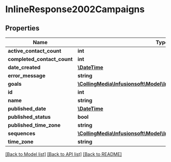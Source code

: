 # InlineResponse2002Campaigns

## Properties
Name | Type | Description | Notes
------------ | ------------- | ------------- | -------------
**active_contact_count** | **int** |  | [optional] 
**completed_contact_count** | **int** |  | [optional] 
**date_created** | [**\DateTime**](\DateTime.md) |  | [optional] 
**error_message** | **string** |  | [optional] 
**goals** | [**\CollingMedia\Infusionsoft\Model\InlineResponse2002Goals[]**](InlineResponse2002Goals.md) |  | [optional] 
**id** | **int** |  | [optional] 
**name** | **string** |  | [optional] 
**published_date** | [**\DateTime**](\DateTime.md) |  | [optional] 
**published_status** | **bool** |  | [optional] 
**published_time_zone** | **string** |  | [optional] 
**sequences** | [**\CollingMedia\Infusionsoft\Model\InlineResponse2002Sequences[]**](InlineResponse2002Sequences.md) |  | [optional] 
**time_zone** | **string** |  | [optional] 

[[Back to Model list]](../README.md#documentation-for-models) [[Back to API list]](../README.md#documentation-for-api-endpoints) [[Back to README]](../README.md)


